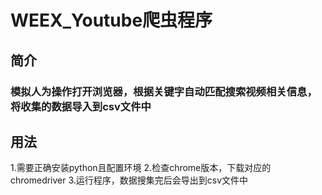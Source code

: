 # WEEX_Youtube爬虫程序

## 简介
### 模拟人为操作打开浏览器，根据关键字自动匹配搜索视频相关信息，将收集的数据导入到csv文件中

## 用法
1.需要正确安装python且配置环境
2.检查chrome版本，下载对应的chromedriver
3.运行程序，数据搜集完后会导出到csv文件中
